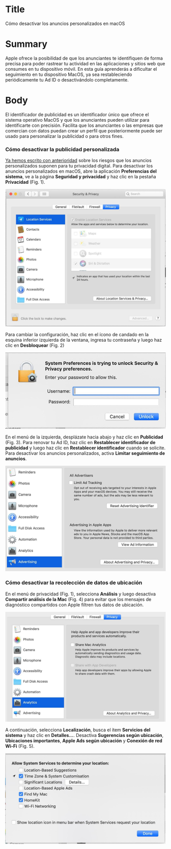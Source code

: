 # Title #
Cómo desactivar los anuncios personalizados en macOS

# Summary #
Apple ofrece la posibilidad de que los anunciantes te identifiquen de forma precisa para poder rastrear tu actividad en las aplicaciones y sitios web que consumes en tu dispositivo móvil. En esta guía aprenderás a dificultar el seguimiento en tu dispositivo MacOS, ya sea restableciendo periódicamente tu Ad ID o desactivándolo completamente.

# Body #
El identificador de publicidad es un identificador único que ofrece el sistema operativo MacOS y que los anunciantes pueden utilizar para identificarte con precisión. Facilita que los anunciantes o las empresas que comercian con datos puedan crear un perfil que posteriormente puede ser usado para personalizar la publicidad o para otros fines.

### Cómo desactivar la publicidad personalizada ###
[Ya hemos escrito con anterioridad][1] sobre los riesgos que los anuncios personalizados suponen para tu privacidad digital. Para desactivar los anuncios personalizados en macOS, abre la aplicación **Preferencias del sistema**, ve a la página **Seguridad y privacidad** y haz clic en la pestaña **Privacidad** (Fig. 1).

![Fig. 1: Configuraciones de privacidad: Seguridad y privacidad > Privacidad (Security and privacy > Privacy)](../../images/MacOS/settings-privacy.jpg?raw=true)

Para cambiar la configuración, haz clic en el ícono de candado en la esquina inferior izquierda de la ventana, ingresa tu contraseña y luego haz clic en **Desbloquear** (Fig. 2)

![Fig. 2: Ingresa la contraseña y haz clic en Desbloquear (Unlock)](../../images/MacOS/settings-unlock.jpg?raw=true)

En el menú de la izquierda, desplázate hacia abajo y haz clic en **Publicidad** (Fig. 3). Para renovar tu Ad ID, haz clic en **Restablecer identificador de publicidad** y luego haz clic en **Restablecer identificador** cuando se solicite. Para desactivar los anuncios personalizados, activa **Limitar seguimiento de anuncios**.

![Fig. 3: Limitar seguimiento de anuncios (Limit ad tracking)](../../images/MacOS/settings-ads.jpg?raw=true)

### Cómo desactivar la recolección de datos de ubicación ###
En el menú de privacidad (Fig. 1), selecciona **Análisis** y luego desactiva **Compartir análisis de la Mac** (Fig. 4) para evitar que los mensajes de diagnóstico compartidos con Apple filtren tus datos de ubicación.

![Fig. 4: Desactiva Análisis: Compartir análisis de la Mac (Share Mac Analytics](../../images/MacOS/settings-analytics.jpg?raw=true)

A continuación, selecciona **Localización**, busca el ítem **Servicios del sistema** y haz clic en **Detalles...**. Desactiva **Sugerencias según ubicación**, **Ubicaciones importantes**, **Apple Ads según ubicación** y **Conexión de red Wi-Fi** (Fig. 5).

![Fig. 5: Desactiva Apple Ads según ubicación (Location-Based Apple Ads)](../../images/MacOS/settings-location.jpg?raw=true)

[1]: https://privacyinternational.org/explainer/2976/how-do-tracking-companies-know-what-you-did-last-summer
